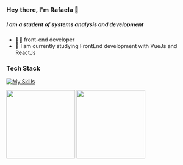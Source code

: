 

### Hey there,  I'm Rafaela :vulcan_salute:

#####  I am a student of systems analysis and development
- :woman_technologist: front-end developer
- :seedling: I am currently studying FrontEnd development with VueJs and ReactJs

### Tech Stack
[![My Skills](https://skillicons.dev/icons?i=js,ts,html,css,react,vue,styledcomponents,tailwind)](https://skillicons.dev)

<p align="left">
  <a https://github.com/RafaelaMicaela>
    <img height="180em" src="https://github-readme-stats.vercel.app/api?username=RafaelaMicaela&count_private=true&show_icons=true&theme=aura"/>
    <img height="180em" src="https://github-readme-stats.vercel.app/api/top-langs/?username=RafaelaMicaela&layout=compact&theme=aura" />
  </a>
</p>



